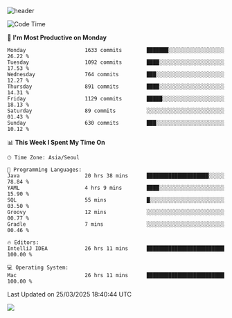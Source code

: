 ![header](https://capsule-render.vercel.app/api?type=Egg&color=timeAuto&height=300&section=header&text=PoPo&fontSize=90&animation=fadeIn)

  <!--START_SECTION:waka-->
![Code Time](http://img.shields.io/badge/Code%20Time-2%2C588%20hrs%2022%20mins-blue)

📅 **I'm Most Productive on Monday** 

```text
Monday                   1633 commits        ███████░░░░░░░░░░░░░░░░░░   26.22 % 
Tuesday                  1092 commits        ████░░░░░░░░░░░░░░░░░░░░░   17.53 % 
Wednesday                764 commits         ███░░░░░░░░░░░░░░░░░░░░░░   12.27 % 
Thursday                 891 commits         ████░░░░░░░░░░░░░░░░░░░░░   14.31 % 
Friday                   1129 commits        █████░░░░░░░░░░░░░░░░░░░░   18.13 % 
Saturday                 89 commits          ░░░░░░░░░░░░░░░░░░░░░░░░░   01.43 % 
Sunday                   630 commits         ███░░░░░░░░░░░░░░░░░░░░░░   10.12 % 
```


📊 **This Week I Spent My Time On** 

```text
🕑︎ Time Zone: Asia/Seoul

💬 Programming Languages: 
Java                     20 hrs 38 mins      ████████████████████░░░░░   78.84 % 
YAML                     4 hrs 9 mins        ████░░░░░░░░░░░░░░░░░░░░░   15.90 % 
SQL                      55 mins             █░░░░░░░░░░░░░░░░░░░░░░░░   03.50 % 
Groovy                   12 mins             ░░░░░░░░░░░░░░░░░░░░░░░░░   00.77 % 
Gradle                   7 mins              ░░░░░░░░░░░░░░░░░░░░░░░░░   00.46 % 

🔥 Editors: 
IntelliJ IDEA            26 hrs 11 mins      █████████████████████████   100.00 % 

💻 Operating System: 
Mac                      26 hrs 11 mins      █████████████████████████   100.00 % 
```


 Last Updated on 25/03/2025 18:40:44 UTC
<!--END_SECTION:waka-->



<img src="https://capsule-render.vercel.app/api?type=Egg&color=timeAuto&height=300&section=footer&text=PoPo&fontSize=90&animation=fadeIn&reversal=true" />
